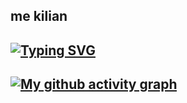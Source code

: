 ## me kilian
[![Typing SVG](https://readme-typing-svg.demolab.com?font=Fira+Code&size=40&duration=3500&pause=1000&color=bd9ee1&center=true&vCenter=true&multiline=true&width=1000&height=175&lines=why+r+u+reading+this%3F;This+ain't+social+media;this's+just+github)](https://git.io/typing-svg)
-----------------------------------------
[![My github activity graph](https://github-readme-activity-graph.vercel.app/graph?username=nailik-1&theme=nightowl&custom_title=What%20is%20this%20?&hide_border=true)](https://github.com/nailik-1/github-readme-activity-graph)
-----------------------------------------
